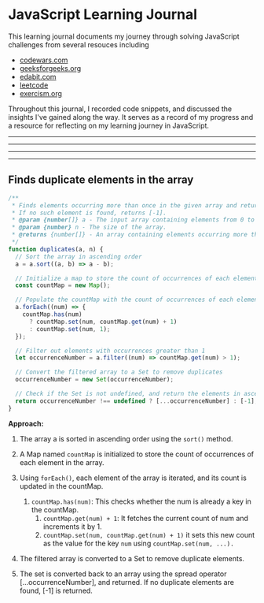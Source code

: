 # JavaScript Learning Journal

This learning journal documents my journey through solving JavaScript challenges from several resouces including

- [codewars.com](https://www.codewars.com/users/jgchoti)
- [geeksforgeeks.org](https://www.geeksforgeeks.org/user/jgchoto42h/)
- [edabit.com](https://edabit.com/user/WT4DRCWmoNwZYNnCC)
- [leetcode](https://leetcode.com/jgchoti/)
- [exercism.org](https://exercism.org)

Throughout this journal, I recorded code snippets, and discussed the insights I've gained along the way. It serves as a record of my progress and a resource for reflecting on my learning journey in JavaScript.

---



---


---

---

## Finds duplicate elements in the array

```js
/**
 * Finds elements occurring more than once in the given array and returns them in ascending order.
 * If no such element is found, returns [-1].
 * @param {number[]} a - The input array containing elements from 0 to N-1.
 * @param {number} n - The size of the array.
 * @returns {number[]} - An array containing elements occurring more than once in ascending order, or [-1] if none found.
 */
function duplicates(a, n) {
  // Sort the array in ascending order
  a = a.sort((a, b) => a - b);

  // Initialize a map to store the count of occurrences of each element
  const countMap = new Map();

  // Populate the countMap with the count of occurrences of each element
  a.forEach((num) => {
    countMap.has(num)
      ? countMap.set(num, countMap.get(num) + 1)
      : countMap.set(num, 1);
  });

  // Filter out elements with occurrences greater than 1
  let occurrenceNumber = a.filter((num) => countMap.get(num) > 1);

  // Convert the filtered array to a Set to remove duplicates
  occurrenceNumber = new Set(occurrenceNumber);

  // Check if the Set is not undefined, and return the elements in ascending order
  return occurrenceNumber !== undefined ? [...occurrenceNumber] : [-1];
}
```

**Approach:**

1. The array a is sorted in ascending order using the `sort()` method.
2. A Map named `countMap` is initialized to store the count of occurrences of each element in the array.
3. Using `forEach()`, each element of the array is iterated, and its count is updated in the countMap.

   1. `countMap.has(num)`: This checks whether the num is already a key in the countMap.
      1. `countMap.get(num) + 1`: It fetches the current count of num and increments it by 1.
      2. `countMap.set(num, countMap.get(num) + 1)` it sets this new count as the value for the key `num` using `countMap.set(num, ...).`

4. The filtered array is converted to a Set to remove duplicate elements.
5. The set is converted back to an array using the spread operator [...occurrenceNumber], and returned. If no duplicate elements are found, [-1] is returned.
